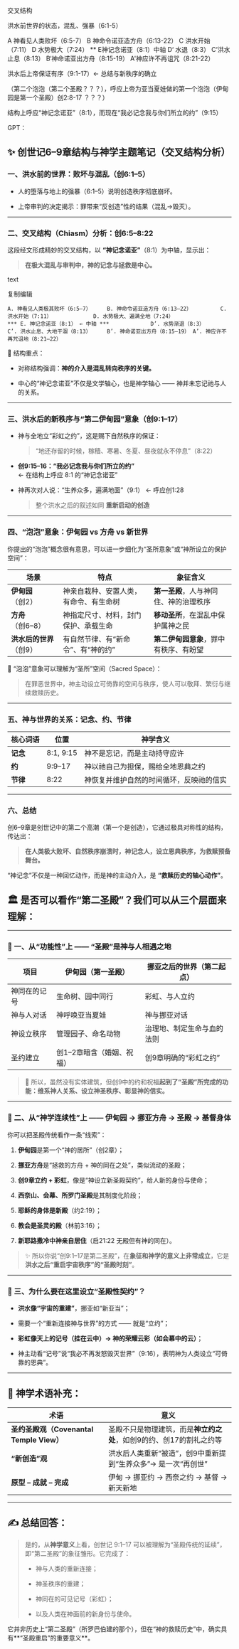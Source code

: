 交叉结构

洪水前世界的状态，混乱、强暴（6:1-5）

A 神看见人类败坏（6:5-7）
	B 神命令诺亚造方舟（6:13-22）
		C 洪水开始（7:11）
			D 水势极大（7:24）
				** E神记念诺亚（8:1）中轴
			D‘ 水退（8:3）
		C’洪水止息（8:13）
	B‘神命诺亚出方舟（8:15-19）
A'神应许不再诅咒（8:21-22）

洪水后上帝保证有序（9:1-17）← 总结与新秩序的确立

（第二个泡泡（第二个圣殿？？？），呼应上帝为亚当夏娃做的第一个泡泡（伊甸园是第一个圣殿）创2:8-17 ？？？）

结构上呼应“神记念诺亚”（8:1），而现在“我必记念我与你们所立的约”（9:15）


GPT：
## ✨ 创世记6–9章结构与神学主题笔记（交叉结构分析）

### 一、洪水前的世界：败坏与混乱（创6:1–5）

- 人的堕落与地上的强暴（6:1–5）说明创造秩序彻底崩坏。
    
- 上帝审判的决定揭示：罪带来“反创造”性的结果（混乱→毁灭）。
    

---

### 二、交叉结构（Chiasm）分析：创6:5–8:22

这段经文形成精妙的交叉结构，以 **“神记念诺亚”**（8:1）为中轴，显示出：

> **在极大混乱与审判中，神的记念与拯救是中心。**

text

复制编辑

`A. 神看见人类极其败坏（6:5–7）     B. 神命令诺亚造方舟（6:13–22）         C. 洪水开始（7:11）             D. 水势极大、遍满全地（7:24）                 *** E. 神记念诺亚（8:1） ← 中轴 ***             D’. 水势渐退（8:3）         C’. 洪水止息、大地干涸（8:13）     B’. 神命诺亚出方舟（8:15–19） A’. 神应许不再咒诅地（8:21–22）`

📌 结构重点：

- 对称结构强调：**神的介入是混乱转向秩序的关键。**
    
- 中心的“神记念诺亚”不仅是文学轴心，也是神学轴心 —— 神并未忘记祂与人的关系。
    

---

### 三、洪水后的新秩序与“第二伊甸园”意象（创9:1–17）

- 神与全地立“彩虹之约”，这是赐下自然秩序的保证：
    
    > “地还存留的时候，稼穑、寒暑、冬夏、昼夜就永不停息”（8:22）
    
- **创9:15–16：“我必记念我与你们所立的约”**  
    ← 在结构上呼应 8:1 的“神记念诺亚”
    
- 神再次对人说：“生养众多，遍满地面”（9:1） ← 呼应创1:28
    
    > 整个洪水之后的叙述如同 **重新启动的创造**
    

---

### 四、“泡泡”意象：伊甸园 vs 方舟 vs 新世界

你提出的“泡泡”概念很有意思，可以进一步细化为“圣所意象”或“神所设立的保护空间”：

|场景|特点|象征含义|
|---|---|---|
|**伊甸园**（创2）|神亲自栽种、安置人类，有命令、有生命树|**第一圣殿**，人与神同住、神的治理秩序|
|**方舟**（创6–8）|神指定尺寸、材料，封门保护、承载生命|**移动圣所**，在混乱中保护属神之民|
|**洪水后的世界**（创9）|有自然节律、有“新命令”、有“神的约”|**第二伊甸园意象**，罪中有秩序、有盼望|

📝 “泡泡”意象可以理解为“圣所”空间（Sacred Space）：

> 在罪恶世界中，神主动设立可倚靠的空间与秩序，使人可以敬拜、繁衍与继续救赎历史。

---

### 五、神与世界的关系：记念、约、节律

|核心词语|位置|神学含义|
|---|---|---|
|**记念**|8:1, 9:15|神不是忘记，而是主动持守应许|
|**约**|9:9–17|神以祂自己为担保，赐给全地恩典之约|
|**节律**|8:22|神恢复并维护自然的时间循环，反映祂的信实|

---

### 六、总结

创6–9章是创世记中的第二个高潮（第一个是创造），它通过极具对称性的结构，传达出：

> **在人类极大败坏、自然秩序崩溃时，神记念人，设立恩典秩序，为救赎预备舞台。**

“神记念”不仅是一种回忆动作，而是神的主动介入，是 **“救赎历史的轴心动作”**。



## 🏛️ 是否可以看作“第二圣殿”？我们可以从三个层面来理解：

---

### 🧱 一、从“功能性”上 —— **“圣殿”是神与人相遇之地**

|项目|伊甸园（第一圣殿）|挪亚之后的世界（第二起点）|
|---|---|---|
|神同在的记号|生命树、园中同行|彩虹、与人立约|
|神与人对话|神呼唤亚当夏娃|神与挪亚对话|
|神设立秩序|管理园子、命名动物|治理地、制定生命与血的法则|
|圣约建立|创1–2章暗含（婚姻、祝福）|创9章明确的“彩虹之约”|

> 🌟 所以，虽然没有实体建筑，但创9中的约和祝福**起到了“圣殿”所完成的功能：维系神人关系、设立神圣秩序、彰显神的信实。**

---

### 🌈 二、从“神学连续性”上 —— 伊甸园 → 挪亚方舟 → 圣殿 → 基督身体

你可以把圣殿传统看作一条“线索”：

1. **伊甸园**是第一个“神的居所”（创2章）；
    
2. **挪亚方舟**是“拯救的方舟 + 神的同在之处”，类似流动的圣殿；
    
3. **创9章立约 + 彩虹**，像是“神设立新圣殿契约”，给人新的身份与使命；
    
4. **西奈山、会幕、所罗门圣殿**是其制度化阶段；
    
5. **耶稣的身体是新殿**（约2:19）；
    
6. **教会是圣灵的殿**（林前3:16）；
    
7. **新耶路撒冷中神亲自居住**（启21:22 无殿但有神的同在）。
    

> ✨ 所以你说“创9:1–17是第二圣殿”，在**象征和神学的意义上非常成立**，它是**洪水之后“重启宇宙秩序”的“圣殿时刻”**。

---

### 🕍 三、为什么要在这里设立“圣殿性契约”？

- **洪水像“宇宙的重建”**，挪亚如“新亚当”；
    
- 需要一个“重新连接神与世界”的方式 —— 就是“立约”；
    
- **彩虹像天上的记号（挂在云中）→ 神的荣耀云彩（如会幕中的云）**；
    
- 神主动看“记号”说“我必不再发怒毁灭世界”（9:16），表明神为人类设立“可倚靠的恩典”。
    

---

## 🧠 神学术语补充：

|术语|意义|
|---|---|
|**圣约圣殿观（Covenantal Temple View）**|圣殿不只是物理建筑，而是**神立约之处**，如创9的约、创17的割礼之约等|
|**“新创造”观**|洪水后人类重新“被造”，创9中重新提到“生养众多”→ 是一次“再创世”|
|**原型 – 成就 – 完成**|伊甸 → 挪亚约 → 西奈之约 → 基督 → 新天新地|

---

## ✍️ 总结回答：

> 是的，从**神学意义**上看，创世记 9:1–17 可以被理解为“圣殿传统的延续”，即“第二圣殿”的象征雏形。它完成了：
> 
> - 神与人类的重新连接；
>     
> - 神圣秩序的重建；
>     
> - 神同在的可见记号（彩虹）；
>     
> - 以及人类在神面前的新身份与使命。
>     

它并非历史上“第二圣殿”（所罗巴伯建的那个），但在“神的救赎历史”中，确实具有**“圣殿重启”的重要意义**。